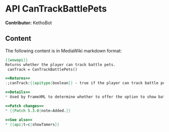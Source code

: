 # API CanTrackBattlePets

**Contributor:** KethoBot

## Content

The following content is in MediaWiki markdown format:

```mediawiki
{{wowapi}}
Returns whether the player can track battle pets.
 canTrack = CanTrackBattlePets()

==Returns==
:;canTrack:{{apitype|boolean}} - true if the player can track battle pets, false otherwise.

==Details==
* Used by FrameXML to determine whether to offer the option to show battle pet tamers on the [[world map]].

==Patch changes==
* {{Patch 5.3.0|note=Added.}}

==See also==
* {{api|t=c|showTamers}}
```